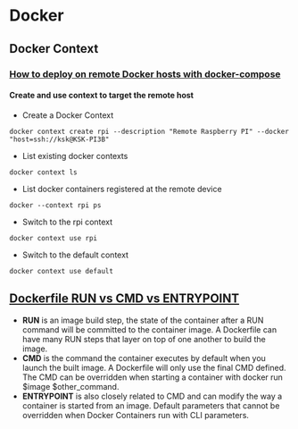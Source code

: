 # Docker

## Docker Context

### [How to deploy on remote Docker hosts with docker-compose](https://www.docker.com/blog/how-to-deploy-on-remote-docker-hosts-with-docker-compose/)

#### Create and use context to target the remote host

- Create a Docker Context
```
docker context create rpi --description "Remote Raspberry PI" --docker "host=ssh://ksk@KSK-PI3B"
```

- List existing docker contexts
```
docker context ls
```

- List docker containers registered at the remote device
```
docker --context rpi ps
```

- Switch to the rpi context
```
docker context use rpi
```

- Switch to the default context
```
docker context use default
```

## [Dockerfile RUN vs CMD vs ENTRYPOINT](https://medium.com/ci-cd-devops/dockerfile-run-vs-cmd-vs-entrypoint-ae0d32ffe2b4)
- **RUN** is an image build step, the state of the container after a RUN command will be committed to the container image. A Dockerfile can have many RUN steps that layer on top of one another to build the image.
- **CMD** is the command the container executes by default when you launch the built image. A Dockerfile will only use the final CMD defined. The CMD can be overridden when starting a container with docker run $image $other_command.
- **ENTRYPOINT** is also closely related to CMD and can modify the way a container is started from an image. Default parameters that cannot be overridden when Docker Containers run with CLI parameters.
